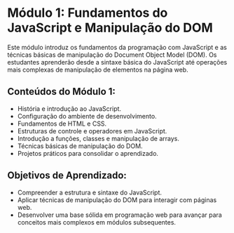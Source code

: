 # Módulo 1: Fundamentos do JavaScript e Manipulação do DOM

Este módulo introduz os fundamentos da programação com JavaScript e as técnicas básicas de manipulação do Document Object Model (DOM). Os estudantes aprenderão desde a sintaxe básica do JavaScript até operações mais complexas de manipulação de elementos na página web.

## Conteúdos do Módulo 1:
- História e introdução ao JavaScript.
- Configuração do ambiente de desenvolvimento.
- Fundamentos de HTML e CSS.
- Estruturas de controle e operadores em JavaScript.
- Introdução a funções, classes e manipulação de arrays.
- Técnicas básicas de manipulação do DOM.
- Projetos práticos para consolidar o aprendizado.

## Objetivos de Aprendizado:
- Compreender a estrutura e sintaxe do JavaScript.
- Aplicar técnicas de manipulação do DOM para interagir com páginas web.
- Desenvolver uma base sólida em programação web para avançar para conceitos mais complexos em módulos subsequentes.

